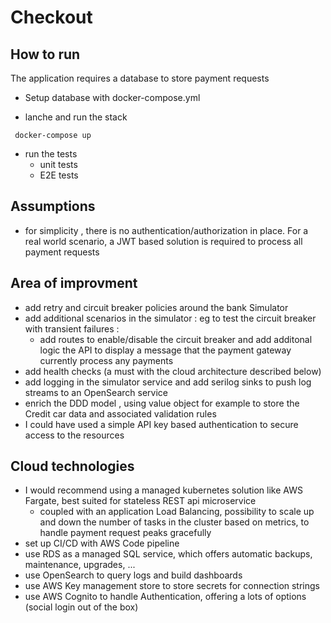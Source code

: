 # Checkout

## How to run 

The application requires a database to store payment requests
- Setup database with docker-compose.yml 

- lanche and run the stack
```shell
 docker-compose up
```

- run the tests
  - unit tests
  - E2E tests 

## Assumptions

- for simplicity , there is no authentication/authorization in place. For a real world scenario, a JWT based solution is required to process all payment requests

## Area of improvment
- add retry and circuit breaker policies around the bank Simulator
- add additional scenarios in the simulator : eg to test the circuit breaker with transient failures :
  - add routes to enable/disable the circuit breaker and add additonal logic the API to display a message that the payment gateway currently process any payments
- add health checks (a must with the cloud architecture described below)
- add logging in the simulator service and add serilog sinks to push log streams to an OpenSearch service
- enrich the DDD model , using value object for example to store the Credit car data and associated validation rules
- I could have used a simple API key based authentication to secure access to the resources

## Cloud technologies
- I would recommend using a managed kubernetes solution like AWS Fargate, best suited for stateless REST api microservice
  - coupled with an application Load Balancing, possibility to scale up and down the number of tasks in the cluster based on metrics, to handle payment request peaks gracefully 
- set up CI/CD with AWS Code pipeline
- use RDS as a managed SQL service, which offers automatic backups, maintenance, upgrades, ...
- use OpenSearch to query logs and build dashboards
- use AWS Key management store to store secrets for connection strings
- use AWS Cognito to handle Authentication, offering a lots of options (social login out of the box)